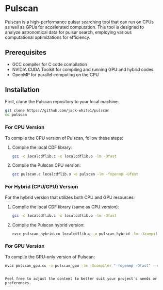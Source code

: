# Pulscan

Pulscan is a high-performance pulsar searching tool that can run on CPUs as well as GPUs for accelerated computation. This tool is designed to analyze astronomical data for pulsar search, employing various computational optimizations for efficiency.

## Prerequisites

- GCC compiler for C code compilation
- NVIDIA CUDA Toolkit for compiling and running GPU and hybrid codes
- OpenMP for parallel computing on the CPU

## Installation

First, clone the Pulscan repository to your local machine:

```bash
git clone https://github.com/jack-white1/pulscan
cd pulscan
```

### For CPU Version

To compile the CPU version of Pulscan, follow these steps:

1. Compile the local CDF library:

   ```bash
   gcc -c localcdflib.c -o localcdflib.o -lm -Ofast
   ```

2. Compile the Pulscan CPU version:

   ```bash
   gcc pulscan.c localcdflib.o -o pulscan -lm -fopenmp -Ofast
   ```

### For Hybrid (CPU/GPU) Version

For the hybrid version that utilizes both CPU and GPU resources:

1. Compile the local CDF library (same as CPU version):

   ```bash
   gcc -c localcdflib.c -o localcdflib.o -lm -Ofast
   ```

2. Compile the Pulscan hybrid version:

   ```bash
   nvcc pulscan_hybrid.cu localcdflib.o -o pulscan_hybrid -lm -Xcompiler "-fopenmp -Ofast" --use_fast_math
   ```

### For GPU Version

To compile the GPU-only version of Pulscan:

```bash
nvcc pulscan_gpu.cu -o pulscan_gpu -lm -Xcompiler "-fopenmp -Ofast" --use_fast_math
```
```

Feel free to adjust the content to better suit your project's needs or preferences.